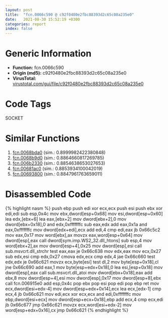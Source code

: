 ```yaml
---
layout: post
title:  "fcn.0066c590 @ c92f0480e2fbc88393d2c65c08a235e0"
date:   2021-08-30 15:52:19 +0300
categories: report
index: false
---
```


# Generic Information
- **Function:** fcn.0066c590
- **Origin (md5):** c92f0480e2fbc88393d2c65c08a235e0
- **VirusTotal:** [virustotal.com/gui/file/c92f0480e2fbc88393d2c65c08a235e0][virustotal_ref]

# Code Tags
<span class="tag" id="SOCKET">SOCKET</span>


# Similar Functions

1. [fcn.0068bda0][similar_1_ref] (sim.: 0.8999982422380848)
2. [fcn.0068b9d0][similar_2_ref] (sim.: 0.8864660817269785)
3. [fcn.006b2330][similar_3_ref] (sim.: 0.8854638653027653)
4. [fcn.00681ac0][similar_4_ref] (sim.: 0.8853934100042019)
5. [fcn.00693800][similar_5_ref] (sim.: 0.8847961763659011)


# Disassembled Code

{% highlight nasm %}
push ebp
push edi
xor ecx,ecx
push esi
push ebx
xor edi,edi
sub esp,0x4c
mov ebx,dword[esp+0x68]
mov esi,dword[esp+0x60]
lea edx,[ebx+6]
lea eax,[ebx+2]
mov dword[ebx+2],0
mov dword[ebx+0x18],0
and edx,0xfffffffc
sub eax,edx
add eax,0x1a
and eax,0xfffffffc
mov dword[edx+edi],ecx
add edi,4
cmp edi,eax
jb 0x66c5c2
mov eax,0x17
mov word[ebx],ax
movzx eax,word[esp+0x64]
mov dword[esp],eax
call dword[sym.imp.WS2_32.dll_htons]
sub esp,4
mov word[ebx+2],ax
mov dword[esp+4],0x25
mov dword[esp],esi
call sub.msvcrt.dll_strchr
test eax,eax
je 0x66c638
mov edx,eax
mov ecx,0x27
sub edx,esi
cmp edx,0x27
cmova edx,ecx
cmp edx,4
jae 0x66c660
test edx,edx
je 0x66c621
movzx ecx,byte[esi]
test dl,2
mov byte[esp+0x18],cl
jne 0x66c690
add eax,1
mov byte[esp+edx+0x18],0
lea esi,[esp+0x18]
mov dword[esp],eax
call sub.msvcrt.dll_atoi
mov dword[ebx+0x18],eax
add ebx,8
mov dword[esp+4],esi
mov dword[esp],0x17
mov dword[esp+8],ebx
call fcn.006915e0
add esp,0x4c
pop ebx
pop esi
pop edi
pop ebp
ret
mov ecx,dword[esi+edx-4]
mov dword[esp+edx+0x14],ecx
lea ecx,[edx-1]
cmp ecx,4
jb 0x66c621
mov edi,ecx
xor ecx,ecx
and edi,0xfffffffc
mov ebp,dword[esi+ecx]
mov dword[esp+ecx+0x18],ebp
add ecx,4
cmp ecx,edi
jb 0x66c677
jmp 0x66c621
movzx ecx,word[esi+edx-2]
mov word[esp+edx+0x16],cx
jmp 0x66c621
{% endhighlight %}


[similar_1_ref]: /report/fcn.0068bda0@c92f0480e2fbc88393d2c65c08a235e0
[similar_2_ref]: /report/fcn.0068b9d0@c92f0480e2fbc88393d2c65c08a235e0
[similar_3_ref]: /report/fcn.006b2330@c92f0480e2fbc88393d2c65c08a235e0
[similar_4_ref]: /report/fcn.00681ac0@c92f0480e2fbc88393d2c65c08a235e0
[similar_5_ref]: /report/fcn.00693800@c92f0480e2fbc88393d2c65c08a235e0
[virustotal_ref]: https://www.virustotal.com/gui/file/c92f0480e2fbc88393d2c65c08a235e0